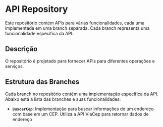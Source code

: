 # API Repository

Este repositório contém APIs para várias funcionalidades, cada uma implementada em uma branch separada. Cada branch representa uma funcionalidade específica da API.

## Descrição

O repositório é projetado para fornecer APIs para diferentes operações e serviços.

## Estrutura das Branches

Cada branch no repositório contém uma implementação específica da API. Abaixo está a lista das branches e suas funcionalidades:

- **`BuscarCep`**: Implementação para buscar informações de um endereço com base em um CEP. Utiliza a API ViaCep para retornar dados de endereço
